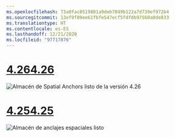 ```yaml
---
ms.openlocfilehash: 73a0fac8519881a9deb7049b122a7d739ef972b4
ms.sourcegitcommit: 13ef9f89ee61fbfe547ecf5fdfdb97560a0de833
ms.translationtype: HT
ms.contentlocale: es-ES
ms.lasthandoff: 12/21/2020
ms.locfileid: "97717876"
---
```

# <a name="426"></a>[<span data-ttu-id="57f01-101">4.26</span><span class="sxs-lookup"><span data-stu-id="57f01-101">4.26</span></span>](#tab/426)

![Almacén de Spatial Anchors listo de la versión 4.26](../images/local-spatial-anchors-img-01.png)

# <a name="425"></a>[<span data-ttu-id="57f01-103">4.25</span><span class="sxs-lookup"><span data-stu-id="57f01-103">4.25</span></span>](#tab/425)

![Almacén de anclajes espaciales listo](../images/unreal-spatialanchors-store-ready.PNG)
